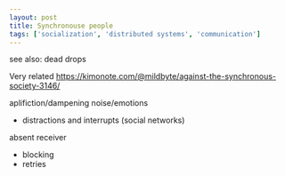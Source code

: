 ```yaml
---
layout: post
title: Synchronouse people
tags: ['socialization', 'distributed systems', 'communication']
---
```



see also: dead drops

Very related
https://kimonote.com/@mildbyte/against-the-synchronous-society-3146/

aplifiction/dampening noise/emotions

- distractions and interrupts (social networks)

absent receiver
- blocking
- retries
